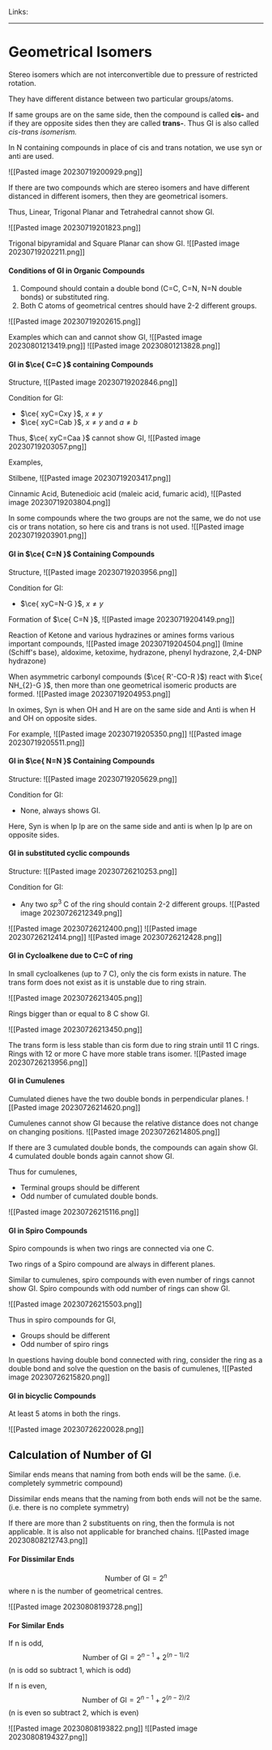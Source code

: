 Links: 
___
# Geometrical Isomers 
Stereo isomers which are not interconvertible due  to pressure of restricted rotation. 

They have different distance between two particular groups/atoms.

If same groups are on the same side, then the compound is called **cis-** and if they are opposite sides then they are called **trans-**. Thus GI is also called *cis-trans isomerism.*

In N containing compounds in place of cis and trans notation, we use syn or anti are used.

![[Pasted image 20230719200929.png]]

If there are two compounds which are stereo isomers and have different distanced in different isomers, then they are geometrical isomers. 

Thus, Linear, Trigonal Planar and Tetrahedral cannot show GI. 

![[Pasted image 20230719201823.png]]

Trigonal bipyramidal  and Square Planar can show GI.
![[Pasted image 20230719202211.png]]


#### Conditions of GI in Organic Compounds
1. Compound should contain a double bond (C=C, C=N, N=N double bonds) or substituted ring.
2. Both C atoms of geometrical centres should have 2-2 different groups.

![[Pasted image 20230719202615.png]]

Examples which can and cannot show GI,
![[Pasted image 20230801213419.png]]
![[Pasted image 20230801213828.png]]

#### GI in $\ce{ C=C }$ containing Compounds 
Structure,
![[Pasted image 20230719202846.png]]

Condition for GI: 
- $\ce{ xyC=Cxy }$, $x \neq y$
- $\ce{ xyC=Cab }$, $x \neq y$ and $a \neq b$

Thus, $\ce{ xyC=Caa }$ cannot show GI,
![[Pasted image 20230719203057.png]]

Examples,

Stilbene,
![[Pasted image 20230719203417.png]]

Cinnamic Acid, Butenedioic acid (maleic acid, fumaric acid), 
![[Pasted image 20230719203804.png]]

In some compounds where the two groups are not the same, we do not use cis or trans notation, so here cis and trans is not used.
![[Pasted image 20230719203901.png]]

#### GI in $\ce{ C=N }$ Containing Compounds 
Structure,
![[Pasted image 20230719203956.png]]

Condition for GI:
- $\ce{ xyC=N-G }$, $x \neq y$

Formation of $\ce{ C=N }$,
![[Pasted image 20230719204149.png]]

Reaction of Ketone and various hydrazines or amines forms various important compounds,
![[Pasted image 20230719204504.png]]
(Imine (Schiff's base), aldoxime, ketoxime, hydrazone, phenyl hydrazone, 2,4-DNP hydrazone)

When asymmetric carbonyl compounds ($\ce{ R'-CO-R }$) react with $\ce{ NH_{2}-G }$, then more than one geometrical isomeric products are formed. 
![[Pasted image 20230719204953.png]]

In oximes, Syn is when OH and H are on the same side and Anti is when H and OH on opposite sides.

For example,
![[Pasted image 20230719205350.png]]
![[Pasted image 20230719205511.png]]

#### GI in $\ce{ N=N }$ Containing Compounds 
Structure:
![[Pasted image 20230719205629.png]]

Condition for GI: 
- None, always shows GI.

Here, Syn is when lp lp are on the same side and anti is when lp lp are on opposite sides. 

#### GI in substituted cyclic compounds 
Structure:
![[Pasted image 20230726210253.png]]

Condition for GI:
- Any two $sp^{3}$ C of the ring should contain 2-2 different groups.
	![[Pasted image 20230726212349.png]]

![[Pasted image 20230726212400.png]]
![[Pasted image 20230726212414.png]]
![[Pasted image 20230726212428.png]]

#### GI in Cycloalkene due to C=C of ring
In small cycloalkenes (up to 7 C), only the cis form exists in nature. The trans form does not exist as it is unstable due to ring strain. 

![[Pasted image 20230726213405.png]]

Rings bigger than or equal to 8 C show GI.

![[Pasted image 20230726213450.png]]

The trans form is less stable than cis form due to ring strain until 11 C rings. Rings with 12 or more C have more stable trans isomer. 
![[Pasted image 20230726213956.png]]

#### GI in Cumulenes 
Cumulated dienes have the two double bonds in perpendicular planes. 
![[Pasted image 20230726214620.png]]

Cumulenes cannot show GI because the relative distance does not change on changing positions.
![[Pasted image 20230726214805.png]]

If there are 3 cumulated double bonds, the compounds can again show GI. 
4 cumulated double bonds again cannot show GI. 


Thus for cumulenes,
- Terminal groups should be different
- Odd number of cumulated double bonds. 

![[Pasted image 20230726215116.png]]

#### GI in Spiro Compounds 
Spiro compounds is when two rings are connected via one C. 

Two rings of a Spiro compound are always in different planes. 

Similar to cumulenes, spiro compounds with even number of rings cannot show GI. 
Spiro compounds with odd number of rings can show GI. 

![[Pasted image 20230726215503.png]]

Thus in spiro compounds for GI,
- Groups should be different 
- Odd number of spiro rings

In questions having double bond connected with ring, consider the ring as a double bond and  solve the question on the basis of cumulenes,
![[Pasted image 20230726215820.png]]

#### GI in bicyclic Compounds 
At least 5 atoms in both the rings.

![[Pasted image 20230726220028.png]]


## Calculation of Number of GI
Similar ends means that naming from both ends will be the same. (i.e. completely symmetric compound)

Dissimilar ends means that the naming from both ends will not be the same. (i.e. there is no complete symmetry)

If there are more than 2 substituents on ring, then the formula is not applicable. 
It is also not applicable for branched chains. 
![[Pasted image 20230808212743.png]]

#### For Dissimilar Ends
$$\text{Number of GI} = 2^{n}$$
where n is the number of geometrical centres. 

![[Pasted image 20230808193728.png]]

#### For Similar Ends
If n is odd,
$$\text{Number of GI} = 2^{n-1} + 2^{(n-1)/2}$$
(n is odd so subtract 1, which is odd)

If n is even,
$$\text{Number of GI} = 2^{n-1} + 2^{(n-2)/2}$$
(n is even so subtract 2, which is even)

![[Pasted image 20230808193822.png]]
![[Pasted image 20230808194327.png]]